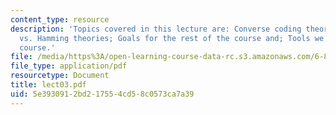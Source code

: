 ```yaml
---
content_type: resource
description: 'Topics covered in this lecture are: Converse coding theorem; Shannon
  vs. Hamming theories; Goals for the rest of the course and; Tools we use in this
  course.'
file: /media/https%3A/open-learning-course-data-rc.s3.amazonaws.com/6-895-essential-coding-theory-fall-2004/5e3930912bd217554cd58c0573ca7a39_lect03.pdf
file_type: application/pdf
resourcetype: Document
title: lect03.pdf
uid: 5e393091-2bd2-1755-4cd5-8c0573ca7a39
---
```

